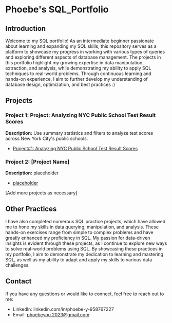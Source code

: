 # Phoebe's SQL_Portfolio

## Introduction

Welcome to my SQL portfolio! As an intermediate beginner passionate about learning and expanding my SQL skills, this repository serves as a platform to showcase my progress in working with various types of queries and exploring different aspects of database management. The projects in this portfolio highlight my growing expertise in data manipulation, extraction, and analysis, while demonstrating my ability to apply SQL techniques to real-world problems. Through continuous learning and hands-on experience, I aim to further develop my understanding of database design, optimization, and best practices :)


## Projects

### Project 1: Project: Analyzing NYC Public School Test Result Scores

**Description:** Use summary statistics and filters to analyze test scores across New York City's public schools.

- [Project#1: Analyzing NYC Public School Test Result Scores](./Project%231%20Analyzing%20NYC%20Public%20School%20Test%20Result%20Scores)


### Project 2: [Project Name]

**Description:** placeholder

- [placeholder](link-to-project-folder)

[Add more projects as necessary]

## Other Practices

I have also completed numerous SQL practice projects, which have allowed me to hone my skills in data querying, manipulation, and analysis. These hands-on exercises range from simple to complex problems and have greatly enhanced my proficiency in SQL. My passion for data-driven insights is evident through these projects, as I continue to explore new ways to solve real-world problems using SQL. By showcasing these practices in my portfolio, I aim to demonstrate my dedication to learning and mastering SQL, as well as my ability to adapt and apply my skills to various data challenges.

## Contact

If you have any questions or would like to connect, feel free to reach out to me:

- LinkedIn: linkedin.com/in/phoebe-y-958767227
- Email: phoebeyou.2023@gmail.com

